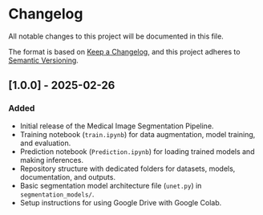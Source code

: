 # Changelog

All notable changes to this project will be documented in this file.

The format is based on [Keep a Changelog](https://keepachangelog.com/en/1.0.0/),
and this project adheres to [Semantic Versioning](https://semver.org/spec/v2.0.0.html).

## [1.0.0] - 2025-02-26
### Added
- Initial release of the Medical Image Segmentation Pipeline.
- Training notebook (`train.ipynb`) for data augmentation, model training, and evaluation.
- Prediction notebook (`Prediction.ipynb`) for loading trained models and making inferences.
- Repository structure with dedicated folders for datasets, models, documentation, and outputs.
- Basic segmentation model architecture file (`unet.py`) in `segmentation_models/`.
- Setup instructions for using Google Drive with Google Colab.


